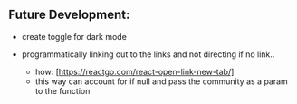 ## Future Development:

- create toggle for dark mode

- programmatically linking out to the links and not directing if no link..  
  - how:  [https://reactgo.com/react-open-link-new-tab/]
  -  this way can account for if null and pass the community as a param to the function
